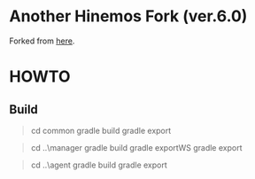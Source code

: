 # Another Hinemos Fork (ver.6.0)

Forked from [here](https://github.com/hinemos/hinemos).


# HOWTO

## Build
> cd common
> gradle build
> gradle export

> cd ..\manager
> gradle build
> gradle exportWS
> gradle export

> cd ..\agent
> gradle build
> gradle export

